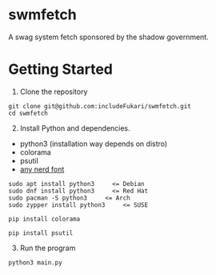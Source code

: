 # swmfetch

A swag system fetch sponsored by the shadow government.

# Getting Started

1. Clone the repository

```
git clone git@github.com:includeFukari/swmfetch.git
cd swmfetch
```

2. Install Python and dependencies.

* python3 (installation way depends on distro)
* colorama
* psutil
* [any nerd font](https://www.nerdfonts.com/)

```
sudo apt install python3     <= Debian
sudo dnf install python3     <= Red Hat
sudo pacman -S python3     <= Arch
sudo zypper install python3     <= SUSE
```


```
pip install colorama
```

```
pip install psutil
```

3. Run the program

```
python3 main.py
```
